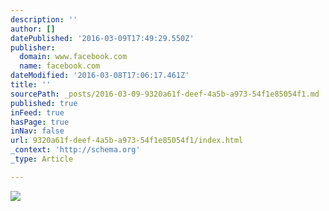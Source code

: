 ```yaml
---
description: ''
author: []
datePublished: '2016-03-09T17:49:29.550Z'
publisher:
  domain: www.facebook.com
  name: facebook.com
dateModified: '2016-03-08T17:06:17.461Z'
title: ''
sourcePath: _posts/2016-03-09-9320a61f-deef-4a5b-a973-54f1e85054f1.md
published: true
inFeed: true
hasPage: true
inNav: false
url: 9320a61f-deef-4a5b-a973-54f1e85054f1/index.html
_context: 'http://schema.org'
_type: Article

---
```

![](https://scontent-lax3-1.xx.fbcdn.net/hphotos-xta1/v/t1.0-9/12688099_10153465324346325_7669350628150767676_n.jpg?oh=ada99a3ffb24135068c11ddcbd56f50f&oe=5757BB22)